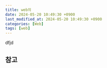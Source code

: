```yaml
---
title: web의
date: 2024-05-20 10:49:30 +0900
last_modified_at: 2024-05-20 10:49:30 +0900
categories: [Web]
tags: [web]
---
```


dfjd

##

###

## 참고
